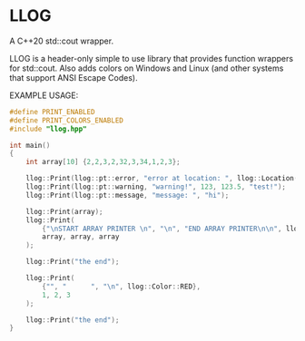 # LLOG
A C++20 std::cout wrapper.

LLOG is a header-only simple to use library that provides function wrappers for std::cout. Also adds colors on Windows and Linux (and other systems that support ANSI Escape Codes).

EXAMPLE USAGE: 

```cpp
#define PRINT_ENABLED
#define PRINT_COLORS_ENABLED
#include "llog.hpp"

int main()
{
    int array[10] {2,2,3,2,32,3,34,1,2,3};

    llog::Print(llog::pt::error, "error at location: ", llog::Location());
    llog::Print(llog::pt::warning, "warning!", 123, 123.5, "test!");
    llog::Print(llog::pt::message, "message: ", "hi");

    llog::Print(array);
    llog::Print(
        {"\nSTART ARRAY PRINTER \n", "\n", "END ARRAY PRINTER\n\n", llog::Color::BLUE}, 
        array, array, array
    );

    llog::Print("the end");

    llog::Print(
        {"", "      ", "\n", llog::Color::RED}, 
        1, 2, 3
    );

    llog::Print("the end");
}
```
